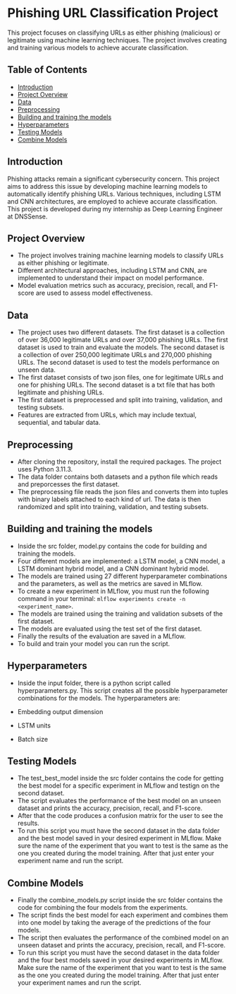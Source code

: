 # Phishing URL Classification Project

This project focuses on classifying URLs as either phishing (malicious) or legitimate using machine learning techniques. The project involves creating and training various models to achieve accurate classification.

## Table of Contents

- [Introduction](#introduction)
- [Project Overview](#project-overview)
- [Data](#data)
- [Preprocessing](#preprocessing)
- [Building and training the models](#building-and-training-the-models)
- [Hyperparameters](#hyperparameters)
- [Testing Models](#testing-models)
- [Combine Models](#combine-models)

## Introduction

Phishing attacks remain a significant cybersecurity concern. This project aims to address this issue by developing machine learning models to automatically identify phishing URLs. Various techniques, including LSTM and CNN architectures, are employed to achieve accurate classification. This project is developed during my internship as Deep Learning Engineer at DNSSense.

## Project Overview

- The project involves training machine learning models to classify URLs as either phishing or legitimate.
- Different architectural approaches, including LSTM and CNN, are implemented to understand their impact on model performance.
- Model evaluation metrics such as accuracy, precision, recall, and F1-score are used to assess model effectiveness.

## Data

- The project uses two different datasets. The first dataset is a collection of over 36,000 legitimate URLs and over 37,000 phishing URLs. The first dataset is used to train and evaluate the models. The second dataset is a collection of over 250,000 legitimate URLs and 270,000 phishing URLs. The second dataset is used to test the models performance on unseen data.
- The first dataset consists of two json files, one for legitimate URLs and one for phishing URLs. The second dataset is a txt file that has both legitimate and phishing URLs.
- The first dataset is preprocessed and split into training, validation, and testing subsets.
- Features are extracted from URLs, which may include textual, sequential, and tabular data.

## Preprocessing

- After cloning the repository, install the required packages. The project uses Python 3.11.3.
- The data folder contains both datasets and a python file which reads and preporcesses the first dataset.
- The preprocessing file reads the json files and converts them into tuples with binary labels attached to each kind of url. The data is then randomized and split into training, validation, and testing subsets. 

## Building and training the models

- Inside the src folder, model.py contains the code for building and training the models.
- Four different models are implemented: a LSTM model, a CNN model, a LSTM dominant hybrid model, and a CNN dominant hybrid model.
- The models are trained using 27 different hyperparameter combinations and the parameters, as well as the metrics are saved in MLflow.
- To create a new experiment in MLflow, you must run the following command in your terminal: `mlflow experiments create -n <experiment_name>`.
- The models are trained using the training and validation subsets of the first dataset.
- The models are evaluated using the test set of the first dataset.
- Finally the results of the evaluation are saved in a MLflow.
- To build and train your model you can run the script.

## Hyperparameters

- Inside the input folder, there is a python script called hyperparameters.py. This script creates all the possible hyperparameter combinations for the models. The hyperparameters are:
    
- Embedding output dimension
- LSTM units
- Batch size

## Testing Models

- The test_best_model inside the src folder contains the code for getting the best model for a specific experiment in MLflow and testign on the second dataset.
- The script evaluates the performance of the best model on an unseen dataset and prints the accuracy, precision, recall, and F1-score.
- After that the code produces a confusion matrix for the user to see the results.
- To run this script you must have the second dataset in the data folder and the best model saved in your desired experiment in MLflow. Make sure the name of the experiment that you want to test is the same as the one you created during the model training. After that just enter your experiment name and run the script. 

## Combine Models

- Finally the combine_models.py script inside the src folder contains the code for combining the four models from the experiments.
- The script finds the best model for each experiment and combines them into one model by taking the average of the predictions of the four models.
- The script then evaluates the performance of the combined model on an unseen dataset and prints the accuracy, precision, recall, and F1-score.
- To run this script you must have the second dataset in the data folder and the four best models saved in your desired experiments in MLflow. Make sure the name of the experiment that you want to test is the same as the one you created during the model training. After that just enter your experiment names and run the script.